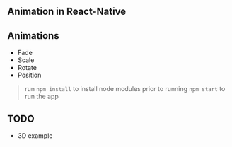 ## Animation in React-Native 

## Animations 

* Fade
* Scale 
* Rotate
* Position

>run ```npm install``` to install node modules prior to running ```npm start``` to run the app

## TODO

* 3D example 
